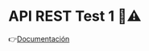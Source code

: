 # API REST Test 1 🤔⚠

👉[Documentación](https://drive.google.com/file/d/1fevEWLx3CiQNLiUVmRXZtCP2OQ3vjG8Y/view?usp=sharing)
